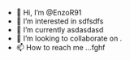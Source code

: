 - 👋 Hi, I’m @EnzoR91
- 👀 I’m interested in sdfsdfs
- 🌱 I’m currently asdasdasd
- 💞️ I’m looking to collaborate on .
- 📫 How to reach me ...fghf

<!---
EnzoR91/EnzoR91 is a ✨ special ✨ repository because its `README.md` (this file) appears on your GitHub profile.
You can click the Preview link to take a look at your changes.
--->

